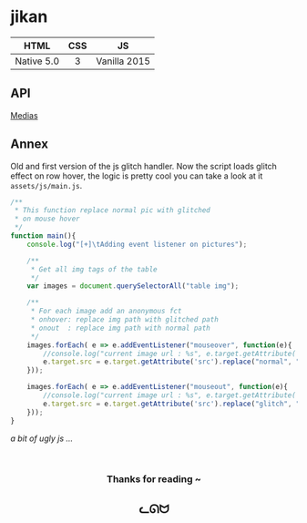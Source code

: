 # jikan

| HTML | CSS | JS |
|:----:|:---:|:--:|
| Native 5.0  | 3   | Vanilla 2015 | 

## API

[Medias](lostsh.github.io/jikan-media/)

## Annex
Old and first version of the js glitch handler. Now the script loads glitch effect on row hover, the logic is pretty cool you can take a look at it `assets/js/main.js`.
```js
/**
 * This function replace normal pic with glitched
 * on mouse hover
 */
function main(){
    console.log("[+]\tAdding event listener on pictures");

    /**
     * Get all img tags of the table
     */
    var images = document.querySelectorAll("table img");

    /**
     * For each image add an anonymous fct
     * onhover: replace img path with glitched path
     * onout  : replace img path with normal path
     */
    images.forEach( e => e.addEventListener("mouseover", function(e){
        //console.log("current image url : %s", e.target.getAttribute('src'));
        e.target.src = e.target.getAttribute('src').replace("normal", "glitch");
    }));

    images.forEach( e => e.addEventListener("mouseout", function(e){
        //console.log("current image url : %s", e.target.getAttribute('src'));
        e.target.src = e.target.getAttribute('src').replace("glitch", "normal");
    }));
}
```
*a bit of ugly js ...*


<br>

### <center>Thanks for reading ~</center>
## <center>ᓚᘏᗢ</center>
